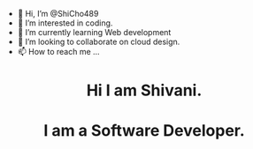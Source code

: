 - 👋 Hi, I’m @ShiCho489
- 👀 I’m interested in coding.
- 🌱 I’m currently learning Web development
- 💞️ I’m looking to collaborate on cloud design.
- 📫 How to reach me ...

<!---
ShiCho489/ShiCho489 is a ✨ special ✨ repository because its `README.md` (this file) appears on your GitHub profile.
You can click the Preview link to take a look at your changes.
--->

<h1 align="center">Hi I am Shivani.</h1>
<h1 align="center">I am a Software Developer.</h1>
